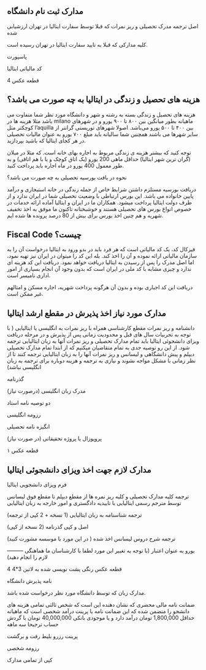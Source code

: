 ## مدارک ثبت نام دانشگاه

اصل ترجمه مدرک تحصیلی و ریز نمرات که قبلا توسط سفارت ایتالیا در تهران ارزشیابی شده

کلیه مدارکی که قبلا به تایید سفارت ایتالیا در تهران رسیده است.

پاسپورت

کد مالیاتی ایتالیا

4 قطعه عکس

## هزینه های تحصیل و زندگی در ایتالیا به چه صورت می باشد؟

هزینه های تحصیل و زندگی بسته به رشته و شهر و دانشگاه مورد نظر شما متفاوت می باشد مثلا هزینه ها در milano ماهیانه بطور میانگین بین ۸۰۰ تا ۹۰۰ یورو و در شهرهای کوچکتر مثل l’aquilla بین ۴۰۰ تا ۵۰۰ یورو می‌باشد. اصولا شهرهای توریستی گرانتر از سایر شهرها می باشند همچنین شما سالیانه باید مبلغ ۷۰۰ یورو به عنوان مالیات تحصیلی در هر کجای ایتالیا که باشید بپردازید.

توجه کنید که بیشتر هزینه ی زندگی مربوط به اجاره بهای خانه است. که مثلا در میلان (گران ترین شهر ایتالیا) حداقل ماهی 200 یورو (یک اتاق کوچک و یا با هم اتاقی) و به طور معمول 400 یورو در ماه اجاره باید پرداخت کنید.

نحوه در یافت بورسیه تحصیلی به چه صورت می باشد؟

دریافت بورسیه مستلزم داشتن شرایط خاص از جمله زندگی در خانه استیجاری و درآمد پایین خانواده می باشد. این بورس ارتباطی با وضعیت تحصیلی شما در ایران ندارد و از طرف دولت ایتالیا پرداخت میشود. همکاران ما در ایران و ایتالیا آماده ارائه خدمات در خصوص انواع بورس های تحصیلی هستند و خوشبختانه تاکنون ما موفق به اخذ تخفیف شهریه و هم چنین اخذ بورس برای بیش از 80 درصد پرونده ها شده ایم.

## Fiscal Code چیست؟

فیزکال کد، یک کد مالیاتی است که هر فرد باید در بدو ورود به ایتالیا درخواست آن را به سازمان مالیاتی ارائه نموده و آن را اخذ کند. بله این کد را میتوان در ایران نیز تهیه نمود، اما اصل مدرک را پس از رسیدن به ایتالیا دریافت خواهد نمود. دریافت این کد هزینه ای ندارد و چیزی مشابه با کد ملی در ایران است که بدون وجود آن انجام بسیاری از امور اداری نامیسر است.

دریافت این کد اجباری بوده و بدون آن هرگونه پرداخت شهریه، اجاره مسکن و امثالهم غیر ممکن است.

## مدارک مورد نیاز اخذ پذیرش در مقطع ارشد ایتالیا

دانشنامه و ریز نمرات مقطع کارشناسی  همراه با ریز نمرات به انگلیسی یا ایتالیایی  ( با توجه به تجربیات سال های قبل و محدودیت زمانی پس از پذیرش و در مرحله دریافت ویزای دانشجوئی ایتالیا باید تمام مدارک تحصیلی و ریز نمرات آنها به زبان ایتالیایی ترجمه شود. از این رو توصیه جدی به تمام متقاضیان میکنیم که از ابتدا تمام مدارک تحصیلی دیپلم و پیش دانشگاهی و لیسانس و  ریز نمرات آنها را به زبان ایتالیایی ترجمه کنند تا از نظر زمانی با مشکل مواجه نشوند و نیازی به ترجمه و هزینه دوباره برای ترجمه به زبان انگلیسی نباشد)

گذرنامه

مدرک زبان انگلیسی (درصورت نیاز)

دو توصیه نامه استاد

رزومه انگلیسی

انگیزه نامه تحصیلی

پروپوزال یا پروژه تحقیقاتی (در صورت نیاز)

۱ قطعه عکس



## مدارک لازم جهت اخذ ویزای دانشجوئی ایتالیا

فرم ویزای دانشجویی ایتالیا

ترجمه کلیه مدارک تحصیلی و کلیه ریز نمره ها از مقطع دیپلم تا مقطع فوق لیسانس توسط مترجم رسمی ایتالیایی  با تاییدیه دادگستری و امور خارجه به زبان ایتالیایی

ترجمه شناسنامه به زبان ایتالیایی (1 نسخه + 2 کپی از ترجمه)

اصل و کپی گذرنامه (2 نسخه از کپی)

ترجمه شرح دروس لیسانس اخذ شده ( در این مورد با موسسه مشورت کنید)

——— یورو به عنوان اعتبار (با توجه به تغییر این مورد لطفا با کارشناسان ما هماهنگی لازم را انجام دهید)

4 قطعه عکس رنگی پشت نویسی شده به لاتین 3*4

نامه پذیرش دانشگاه

مدارک زبان که توسط دانشگاه مورد نظر درخواست شده باشد.

ضمانت نامه مالی محضری که نشان دهنده این است که شخص ثالثی تمامی هزینه های دانشجو را متضمن شده که این ضمانت نامه یا پرینت درآمد شخصی است که ماهیانه حداقل 1,800,000 تومان درآمد دارد و یا موجودی بانکی 40,000,000 تومان با گردش حساب ترجیحا سه ماهه

پرینت رزرو بلیط رفت و برگشت

رزومه شخصی

کپی از تمامی مدارک